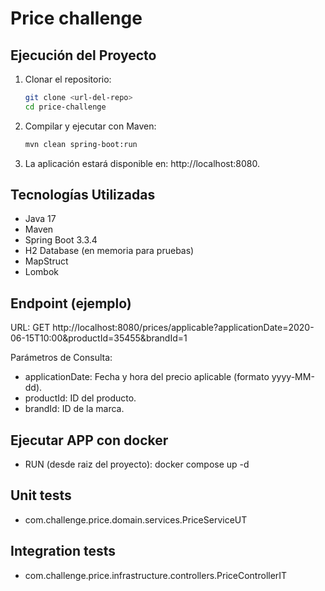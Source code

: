 # Price challenge

## Ejecución del Proyecto

1. Clonar el repositorio:
   ```bash
   git clone <url-del-repo>
   cd price-challenge

2. Compilar y ejecutar con Maven:
   ```bash
   mvn clean spring-boot:run

3. La aplicación estará disponible en: http://localhost:8080.


## Tecnologías Utilizadas

- Java 17
- Maven
- Spring Boot 3.3.4
- H2 Database (en memoria para pruebas)
- MapStruct
- Lombok


## Endpoint (ejemplo)

URL:
GET http://localhost:8080/prices/applicable?applicationDate=2020-06-15T10:00&productId=35455&brandId=1

Parámetros de Consulta:

- applicationDate: Fecha y hora del precio aplicable (formato yyyy-MM-dd).
- productId: ID del producto.
- brandId: ID de la marca.


## Ejecutar APP con docker

- RUN (desde raiz del proyecto): docker compose up -d


## Unit tests

- com.challenge.price.domain.services.PriceServiceUT


## Integration tests

- com.challenge.price.infrastructure.controllers.PriceControllerIT
